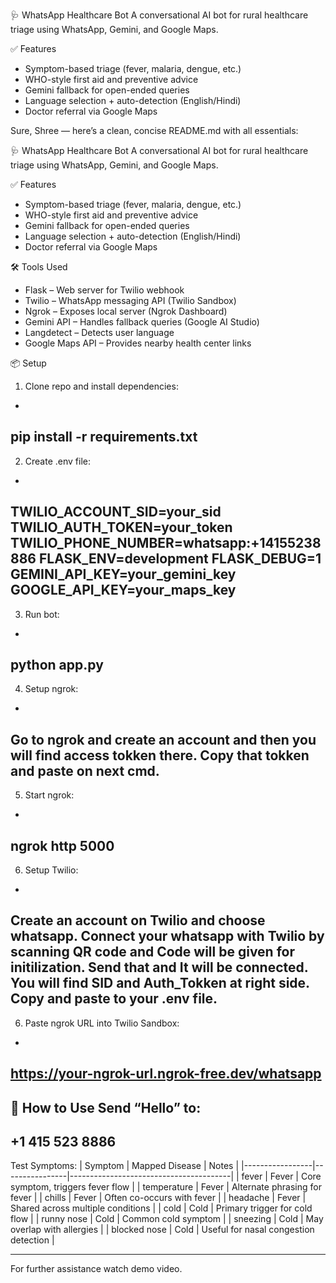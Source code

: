 🩺 WhatsApp Healthcare Bot
A conversational AI bot for rural healthcare triage using WhatsApp, Gemini, and Google Maps.

✅ Features
- Symptom-based triage (fever, malaria, dengue, etc.)
- WHO-style first aid and preventive advice
- Gemini fallback for open-ended queries
- Language selection + auto-detection (English/Hindi)
- Doctor referral via Google Maps

Sure, Shree — here’s a clean, concise README.md with all essentials:

🩺 WhatsApp Healthcare Bot
A conversational AI bot for rural healthcare triage using WhatsApp, Gemini, and Google Maps.

✅ Features
- Symptom-based triage (fever, malaria, dengue, etc.)
- WHO-style first aid and preventive advice
- Gemini fallback for open-ended queries
- Language selection + auto-detection (English/Hindi)
- Doctor referral via Google Maps

🛠 Tools Used
- Flask – Web server for Twilio webhook
- Twilio – WhatsApp messaging API (Twilio Sandbox)
- Ngrok – Exposes local server (Ngrok Dashboard)
- Gemini API – Handles fallback queries (Google AI Studio)
- Langdetect – Detects user language
- Google Maps API – Provides nearby health center links

📦 Setup
1. Clone repo and install dependencies:
-
pip install -r requirements.txt
-

2. Create .env file:
-
TWILIO_ACCOUNT_SID=your_sid
TWILIO_AUTH_TOKEN=your_token
TWILIO_PHONE_NUMBER=whatsapp:+14155238886
FLASK_ENV=development
FLASK_DEBUG=1
GEMINI_API_KEY=your_gemini_key
GOOGLE_API_KEY=your_maps_key
-

3. Run bot:
-
python app.py
-

4. Setup ngrok:
-
Go to ngrok and create an account and then you will find access tokken there.
Copy that tokken and paste on next cmd.
-

5. Start ngrok:
-
ngrok http 5000
-

6. Setup Twilio:
-
Create an account on Twilio and choose whatsapp.
Connect your whatsapp with Twilio by scanning QR code and Code will be given for initilization. Send that and It will be connected.
You will find SID and Auth_Tokken at right side. Copy and paste to your .env file.
-

6. Paste ngrok URL into Twilio Sandbox:
-
https://your-ngrok-url.ngrok-free.dev/whatsapp
-

📱 How to Use
Send “Hello” to:
-
+1 415 523 8886
-

Test Symptoms:
| Symptom         | Mapped Disease | Notes                                 |
|-----------------|----------------|----------------------------------------|
| fever           | Fever          | Core symptom, triggers fever flow      |
| temperature     | Fever          | Alternate phrasing for fever           |
| chills          | Fever          | Often co-occurs with fever             |
| headache        | Fever          | Shared across multiple conditions      |
| cold            | Cold           | Primary trigger for cold flow          |
| runny nose      | Cold           | Common cold symptom                    |
| sneezing        | Cold           | May overlap with allergies             |
| blocked nose    | Cold           | Useful for nasal congestion detection  |

---


For further assistance watch demo video.
